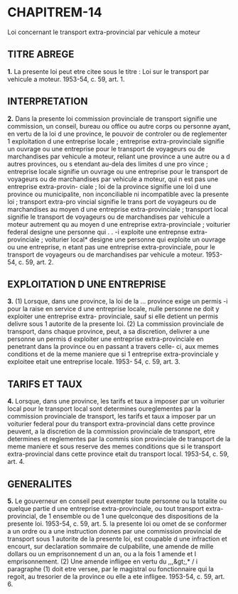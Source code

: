 
# CHAPITREM-14
Loi concernant le transport extra-provincial
par vehicule a moteur

## TITRE ABREGE

**1.** La presente loi peut etre citee sous le
titre : Loi sur le transport par vehicule a moteur.
1953-54, c. 59, art. 1.

## INTERPRETATION

**2.** Dans la presente loi
commission provinciale de transport signifie
une commission, un conseil, bureau ou
office ou autre corps ou personne ayant, en
vertu de la loi d une province, le pouvoir
de controler ou de reglementer 1 exploitation
d une entreprise locale ;
entreprise extra-provinciale signifie un
ouvrage ou une entreprise pour le transport
de voyageurs ou de marchandises par
vehicule a moteur, reliant une province a
une autre ou a d autres provinces, ou
s etendant au-dela des limites d une pro
vince ;
entreprise locale signifie un ouvrage ou une
entreprise pour le transport de voyageurs
ou de marchandises par vehicule a moteur,
qui n est pas une entreprise extra-provin-
ciale ;
loi de la province signifie une loi d une
province ou municipalite, non inconciliable
ni incompatible avec la presente loi ;
transport extra-pro vincial signifie le trans
port de voyageurs ou de marchandises au
moyen d une entreprise extra-provinciale ;
transport local signifie le transport de
voyageurs ou de marchandises par vehicule
a moteur autrement qu au moyen d une
entreprise extra-provinciale ;
voiturier federal designe une personne qui
. . -i
exploite une entrepnse extra-provinciale ;
voiturier local* designe une personne qui
exploite un ouvrage ou une entreprise,
n etant pas une entreprise extra-provinciale,
pour le transport de voyageurs ou de
marchandises par vehicule a moteur. 1953-
54, c. 59, art. 2.

## EXPLOITATION D UNE ENTREPRISE

**3.** (1) Lorsque, dans une province, la loi de
la ... province exige un permis -i pour la raise en
service d une entreprise locale, nulle personne
ne doit y exploiter une entreprise extra-
provinciale, sauf si elle detient un permis
delivre sous 1 autorite de la presente loi.
(2) La commission provinciale de transport,
dans chaque province, peut, a sa discretion,
delivrer a une personne un permis d exploiter
une entreprise extra-provinciale en penetrant
dans la province ou en passant a travers celle-
ci, aux memes conditions et de la meme
maniere que si 1 entreprise extra-provinciale
y exploitee etait une entreprise locale. 1953-
54, c. 59, art. 3.

## TARIFS ET TAUX

**4.** Lorsque, dans une province, les tarifs et
taux a imposer par un voiturier local pour le
transport local sont determines oureglementes
par la commission provinciale de transport,
les tarifs et taux a imposer par un voiturier
federal pour du transport extra-provincial
dans cette province peuvent, a la discretion
de la commission provinciale de transport,
etre determines et reglementes par la commis
sion provinciale de transport de la meme
maniere et sous reserve des memes conditions
que si le transport extra-provincial dans cette
province etait du transport local. 1953-54, c.
59, art. 4.

## GENERALITES

**5.** Le gouverneur en conseil peut exempter
toute personne ou la totalite ou quelque
partie d une entreprise extra-provinciale, ou
tout transport extra-provincial, de 1 ensemble
ou de 1 une quelconque des dispositions de la
presente loi. 1953-54, c. 59, art. 5.
la presente loi ou omet de se conformer a un
ordre ou a une instruction donnes par une
commission provincial de transport sous
1 autorite de la presente loi, est coupable
d une infraction et encourt, sur declaration
sommaire de culpabilite, une amende de mille
dollars ou un emprisonnement d un an, ou a
la fois 1 amende et I emprisonnement.
(2) Une amende infligee en vertu du
,,,&amp;gt;,* / i
paragraphe (1) doit etre versee, par le
magistral ou fonctionnaire qui la regoit, au
tresorier de la province ou elle a ete infligee.
1953-54, c. 59, art. 6.
